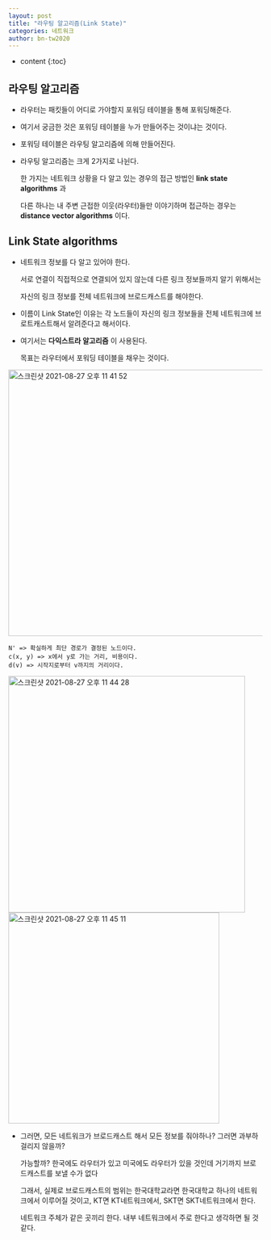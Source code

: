 ```yaml
---
layout: post
title: "라우팅 알고리즘(Link State)"
categories: 네트워크
author: bn-tw2020
---
```

* content
{:toc}


## 라우팅 알고리즘

* 라우터는 패킷들이 어디로 가야할지 포워딩 테이블을 통해 포워딩해준다.

* 여기서 궁금한 것은 포워딩 테이블을 누가 만들어주는 것이냐는 것이다.

* 포워딩 테이블은 라우팅 알고리즘에 의해 만들어진다.

  





* 라우팅 알고리즘는 크게 2가지로 나뉜다.

  한 가지는 네트워크 상황을 다 알고 있는 경우의 접근 방법인 **link state algorithms** 과

  다른 하나는 내 주변 근접한 이웃(라우터)들만 이야기하며 접근하는 경우는 **distance vector algorithms** 이다.


## Link State algorithms

* 네트워크 정보를 다 알고 있어야 한다.

  서로 연결이 직접적으로 연결되어 있지 않는데 다른 링크 정보들까지 알기 위해서는 

  자신의 링크 정보를 전체 네트워크에 브로드캐스트를 해야한다.

* 이름이 Link State인 이유는 각 노드들이 자신의 링크 정보들을 전체 네트워크에 브로트캐스트해서 알려준다고 해서이다.

* 여기서는 **다익스트라 알고리즘** 이 사용된다.

  목표는 라우터에서 포워딩 테이블을 채우는 것이다. 

<img width="528" alt="스크린샷 2021-08-27 오후 11 41 52" src="https://user-images.githubusercontent.com/66770613/131145165-c4e3da6e-7698-4b73-a140-95c4f4c055d2.png">
  

```
N' => 확실하게 최단 경로가 결정된 노드이다.
c(x, y) => x에서 y로 가는 거리, 비용이다.
d(v) => 시작지로부터 v까지의 거리이다.
```

<img width="469" alt="스크린샷 2021-08-27 오후 11 44 28" src="https://user-images.githubusercontent.com/66770613/131145581-2739b996-cb9a-412e-9fd4-524f115f1c43.png">  

<img width="418" alt="스크린샷 2021-08-27 오후 11 45 11" src="https://user-images.githubusercontent.com/66770613/131145666-19abd087-83ee-4c90-8f95-063ef2a70cd0.png">  

* 그러면, 모든 네트워크가 브로드캐스트 해서 모든 정보를 줘야하나? 그러면 과부하 걸리지 않을까?

  가능할까? 한국에도 라우터가 있고 미국에도 라우터가 있을 것인데 거기까지 브로드캐스트를 보낼 수가 없다

  그래서, 실제로 브로드캐스트의 범위는 한국대학교라면 한국대학교 하나의 네트워크에서 이루어질 것이고, KT면 KT네트워크에서, SKT면 SKT네트워크에서 한다.

  네트워크 주체가 같은 곳끼리 한다. 내부 네트워크에서 주로 한다고 생각하면 될 것 같다.